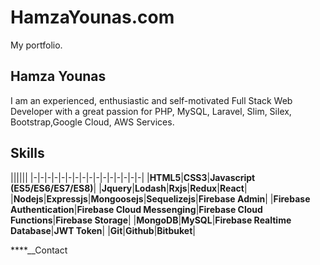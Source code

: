 # HamzaYounas.com
My portfolio.

## Hamza Younas
I am an experienced, enthusiastic and self-motivated Full Stack Web Developer with a great passion for PHP, MySQL, Laravel, Slim, Silex, Bootstrap,Google Cloud, AWS Services.


## Skills

||||||
|-|-|-|-|-|-|-|-|-|-|-|-|-|-|-|-|
|**HTML5**|**CSS3**|**Javascript (ES5/ES6/ES7/ES8)**|
|**Jquery**|**Lodash**|**Rxjs**|**Redux**|**React**|
|**Nodejs**|**Expressjs**|**Mongoosejs**|**Sequelizejs**|**Firebase Admin**|
|**Firebase Authentication**|**Firebase Cloud Messenging**|**Firebase Cloud Functions**|**Firebase Storage**|
|**MongoDB**|**MySQL**|**Firebase Realtime Database**|**JWT Token**|
|**Git**|**Github**|**Bitbuket**|

****__Contact 





